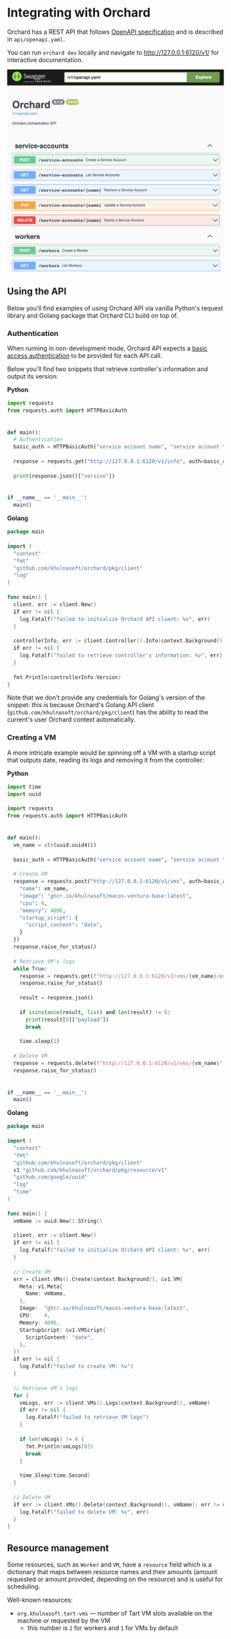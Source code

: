 # Integrating with Orchard

Orchard has a REST API that follows [OpenAPI specification](https://swagger.io/specification/) and is described in `api/openapi.yaml`.

You can run `orchard dev` locally and navigate to http://127.0.0.1:6120/v1/ for interactive documentation.

![](docs/orchard-api-documentation-browser.png)

## Using the API

Below you'll find examples of using Orchard API via vanilla Python's request library and Golang package that Orchard CLI build on top of.

### Authentication

When running in non-development mode, Orchard API expects a [basic access authentication](https://en.wikipedia.org/wiki/Basic_access_authentication) to be provided for each API call.

Below you'll find two snippets that retrieve controller's information and output its version:

**Python**

```python
import requests
from requests.auth import HTTPBasicAuth


def main():
  # Authentication
  basic_auth = HTTPBasicAuth("service account name", "service account token")

  response = requests.get("http://127.0.0.1:6120/v1/info", auth=basic_auth)

  print(response.json()["version"])


if __name__ == '__main__':
  main()
```

**Golang**

```go
package main

import (
  "context"
  "fmt"
  "github.com/khulnasoft/orchard/pkg/client"
  "log"
)

func main() {
  client, err := client.New()
  if err != nil {
    log.Fatalf("failed to initialize Orchard API client: %v", err)
  }

  controllerInfo, err := client.Controller().Info(context.Background())
  if err != nil {
    log.Fatalf("failed to retrieve controller's information: %v", err)
  }

  fmt.Println(controllerInfo.Version)
}
```

Note that we don't provide any credentials for Golang's version of the snippet: this is because Orchard's Golang API client (`github.com/khulnasoft/orchard/pkg/client`) has the ability to read the current's user Orchard context automatically.

### Creating a VM

A more intricate example would be spinning off a VM with a startup script that outputs date, reading its logs and removing it from the controller:

**Python**

```python
import time
import uuid

import requests
from requests.auth import HTTPBasicAuth


def main():
  vm_name = str(uuid.uuid4())

  basic_auth = HTTPBasicAuth("service account name", "service account token")

  # Create VM
  response = requests.post("http://127.0.0.1:6120/v1/vms", auth=basic_auth, json={
    "name": vm_name,
    "image": "ghcr.io/khulnasoft/macos-ventura-base:latest",
    "cpu": 4,
    "memory": 4096,
    "startup_script": {
      "script_content": "date",
    }
  })
  response.raise_for_status()

  # Retrieve VM's logs
  while True:
    response = requests.get(f"http://127.0.0.1:6120/v1/vms/{vm_name}/events", auth=basic_auth)
    response.raise_for_status()

    result = response.json()

    if isinstance(result, list) and len(result) != 0:
      print(result[0]["payload"])
      break

    time.sleep(1)

  # Delete VM
  response = requests.delete(f"http://127.0.0.1:6120/v1/vms/{vm_name}", auth=basic_auth)
  response.raise_for_status()


if __name__ == '__main__':
  main()
```

**Golang**

```go
package main

import (
  "context"
  "fmt"
  "github.com/khulnasoft/orchard/pkg/client"
  v1 "github.com/khulnasoft/orchard/pkg/resource/v1"
  "github.com/google/uuid"
  "log"
  "time"
)

func main() {
  vmName := uuid.New().String()

  client, err := client.New()
  if err != nil {
    log.Fatalf("failed to initialize Orchard API client: %v", err)
  }

  // Create VM
  err = client.VMs().Create(context.Background(), &v1.VM{
    Meta: v1.Meta{
      Name: vmName,
    },
    Image:  "ghcr.io/khulnasoft/macos-ventura-base:latest",
    CPU:    4,
    Memory: 4096,
    StartupScript: &v1.VMScript{
      ScriptContent: "date",
    },
  })
  if err != nil {
    log.Fatalf("failed to create VM: %v")
  }

  // Retrieve VM's logs
  for {
    vmLogs, err := client.VMs().Logs(context.Background(), vmName)
    if err != nil {
      log.Fatalf("failed to retrieve VM logs")
    }

    if len(vmLogs) != 0 {
      fmt.Println(vmLogs[0])
      break
    }

    time.Sleep(time.Second)
  }

  // Delete VM
  if err := client.VMs().Delete(context.Background(), vmName); err != nil {
    log.Fatalf("failed to delete VM: %v", err)
  }
}
```

## Resource management

Some resources, such as `Worker` and `VM`, have a `resource` field which is a dictionary that maps between resource names and their amounts (amount requested or amount provided, depending on the resource) and is useful for scheduling.

Well-known resources:

* `org.khulnasoft.tart-vms` — number of Tart VM slots available on the machine or requested by the VM
  * this number is `2` for workers and `1` for VMs by default

